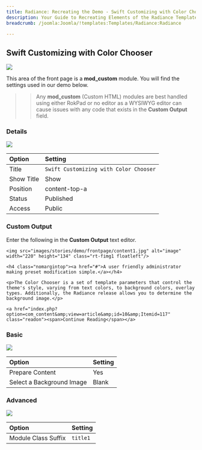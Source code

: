 ```yaml
---
title: Radiance: Recreating the Demo - Swift Customizing with Color Chooser
description: Your Guide to Recreating Elements of the Radiance Template for Joomla
breadcrumb: /joomla:Joomla/!templates:Templates/Radiance:Radiance

---
```


Swift Customizing with Color Chooser
-----

![][demo]

This area of the front page is a **mod_custom** module. You will find the settings used in our demo below.

>> Any **mod_custom** (Custom HTML) modules are best handled using either RokPad or no editor as a WYSIWYG editor can cause issues with any code that exists in the **Custom Output** field.

### Details

![][demo2]

| Option     | Setting                                |  
| :--------- | :------------------------------------- |  
| Title      | `Swift Customizing with Color Chooser` |  
| Show Title | Show                                   |  
| Position   | content-top-a                          |  
| Status     | Published                              |  
| Access     | Public                                 |  

### Custom Output

Enter the following in the **Custom Output** text editor.

~~~
<img src="images/stories/demo/frontpage/content1.jpg" alt="image" width="220" height="134" class="rt-fimg1 floatleft"/>
 
<h4 class="nomargintop"><a href="#">A user friendly administrator making preset modification simple.</a></h4>
 
<p>The Color Chooser is a set of template parameters that control the theme's style, varying from text colors, to background colors, overlay types. Additionally, the Radiance release allows you to determine the background image.</p>
 
<a href="index.php?option=com_content&amp;view=article&amp;id=10&amp;Itemid=117" class="readon"><span>Continue Reading</span></a>
~~~

### Basic

![][demo3]

| Option                    | Setting |  
| :------------------------ | :------ |  
| Prepare Content           | Yes     |  
| Select a Background Image | Blank   |

### Advanced

![][demo4]

| Option              | Setting   |  
| :------------------ | :-------- |  
| Module Class Suffix | `title1`  |  

[demo]: assets/demo_2.jpeg
[demo2]: assets/contenta_1.jpeg
[demo3]: assets/contenta_2.jpeg
[demo4]: assets/contenta_3.jpeg